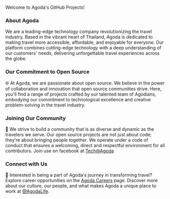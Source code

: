 Welcome to Agoda's GitHub Projects!

### About Agoda
We are a leading-edge technology company revolutionizing the travel industry. Based in the vibrant heart of Thailand, Agoda is dedicated to making travel more accessible, affordable, and enjoyable for everyone. Our platform combines cutting-edge technology with a deep understanding of our customers' needs, delivering unforgettable travel experiences across the globe.

### Our Commitment to Open Source
🌐 At Agoda, we are passionate about open source. We believe in the power of collaboration and innovation that open source communities drive. Here, you'll find a range of projects crafted by our talented team of Agodians, embodying our commitment to technological excellence and creative problem-solving in the travel industry.

### Joining Our Community
🤝 We strive to build a community that is as diverse and dynamic as the travelers we serve. Our open source projects are not just about code; they're about bringing people together. We operate under a code of conduct that ensures a welcoming, direct and respectful environment for all contributors. Join use on facebook at [Tech@Agoda](https://www.facebook.com/techatagoda)

### Connect with Us
📢 Interested in being a part of Agoda's journey in transforming travel? Explore career opportunities on the [Agoda Careers](https://careersatagoda.com/) page. Discover more about our culture, our people, and what makes Agoda a unique place to work at [@AgodaLife](https://www.facebook.com/agodacareers).

